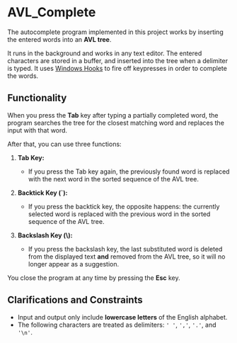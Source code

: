 # AVL_Complete

The autocomplete program implemented in this project works by inserting the entered words into an **AVL tree**.

It runs in the background and works in any text editor.
The entered characters are stored in a buffer, and inserted into the tree when a delimiter is typed.
It uses [Windows Hooks](https://learn.microsoft.com/en-us/windows/win32/winmsg/hooks) to fire off keypresses in order to complete the words.
## Functionality
When you press the **Tab** key after typing a partially completed word, the program searches the tree for the closest matching word and replaces the input with that word.

After that, you can use three functions:

1. **Tab Key:**  
   - If you press the Tab key again, the previously found word is replaced with the next word in the sorted sequence of the AVL tree.

2. **Backtick Key (`):**  
   - If you press the backtick key, the opposite happens: the currently selected word is replaced with the previous word in the sorted sequence of the AVL tree.

3. **Backslash Key (\\):**  
   - If you press the backslash key, the last substituted word is deleted from the displayed text **and** removed from the AVL tree, so it will no longer appear as a suggestion.

You close the program at any time by pressing the **Esc** key.
## Clarifications and Constraints
- Input and output only include **lowercase letters** of the English alphabet.  
- The following characters are treated as delimiters: `' '`, `','`, `'.'`, and `'\n'`.  
